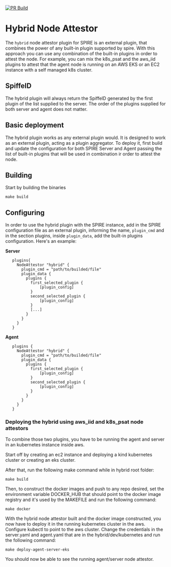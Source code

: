 [![PR Build](https://github.com/HewlettPackard/roven/actions/workflows/hybrid-pr-build.yaml/badge.svg)](https://github.com/HewlettPackard/roven/actions/workflows/hybrid-pr-build.yaml)

# Hybrid Node Attestor
The `hybrid` node attestor plugin for SPIRE is an external plugin, that combines the power of any built-in plugin supported by spire. With this approach you can use any combination of the built-in plugins in order to attest the node. For example, you can mix the k8s_psat and the aws_iid plugins to attest that the agent node is running on an AWS EKS or an EC2 instance with a self managed k8s cluster.

## SpiffeID
The hybrid plugin will always return the SpiffeID generated by the first plugin of the list supplied to the server. The order of the plugins supplied for both server and agent does not matter.

## Basic deployment
The hybrid plugin works as any external plugin would. It is designed to work as an external plugin, acting as a plugin aggregator.
To deploy it, first build and update the configuration for both SPIRE Server and Agent passing the list of built-in plugins that will be used in combination ir order to attest the node.

## Building
Start by building the binaries

`make build`

## Configuring
In order to use the hybrid plugin with the SPIRE instance, add in the SPIRE configuration file as an external plugin, informing the name, `plugin_cmd` and in the section plugins, inside `plugin_data`, add the built-in plugins configuration. Here's an example:

 **Server**
 ```
    plugins{
      NodeAttestor "hybrid" {
        plugin_cmd = "path/to/builded/file"
        plugin_data {
          plugins {
            first_selected_plugin {
                [plugin_config]
            }
            second_selected_plugin {
                [plugin_config]
            }
            [...]
          }
        }
      }
    }
```

**Agent**
 ```
    plugins {
      NodeAttestor "hybrid" {
        plugin_cmd = "path/to/builded/file"
        plugin_data {
          plugins {
            first_selected_plugin {
                [plugin_config]
            }
            second_selected_plugin {
                [plugin_config]
            }
          }
        }
      }
    }
 ```

### Deploying the hybrid using aws_iid and k8s_psat node attestors
To combine those two plugins, you have to be running the agent and server in an kubernetes instance inside aws.

Start off by creating an ec2 instance and deploying a kind kubernetes cluster or creating an eks cluster.

After that, run the following make command while in hybrid root folder:

`make build`

Then, to construct the docker images and push to any repo desired, set the environment variable DOCKER_HUB that should point to the docker image registry and it's used by the MAKEFILE and run the following command:

`make docker`

With the hybrid node attestor built and the docker image constructed, you now have to deploy it in the running kubernetes cluster in the aws. 
Configure kubectl to point to the aws cluster.
Change the credentials in the server.yaml and agent.yaml that are in the hybrid/dev/kubernetes and run the following command:

`make deploy-agent-server-eks`

You should now be able to see the running agent/server node attestor.

